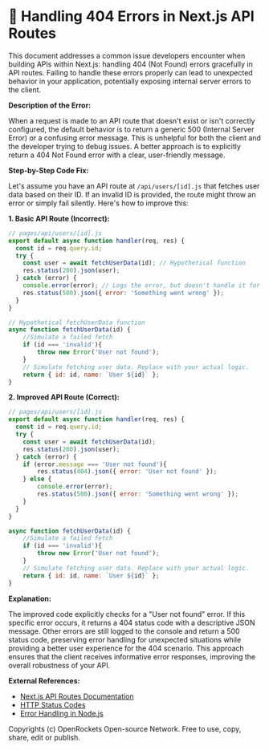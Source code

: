 # 🐞 Handling 404 Errors in Next.js API Routes


This document addresses a common issue developers encounter when building APIs within Next.js: handling 404 (Not Found) errors gracefully in API routes.  Failing to handle these errors properly can lead to unexpected behavior in your application, potentially exposing internal server errors to the client.

**Description of the Error:**

When a request is made to an API route that doesn't exist or isn't correctly configured, the default behavior is to return a generic 500 (Internal Server Error) or a confusing error message.  This is unhelpful for both the client and the developer trying to debug issues.  A better approach is to explicitly return a 404 Not Found error with a clear, user-friendly message.

**Step-by-Step Code Fix:**

Let's assume you have an API route at `/api/users/[id].js` that fetches user data based on their ID.  If an invalid ID is provided, the route might throw an error or simply fail silently. Here's how to improve this:

**1. Basic API Route (Incorrect):**

```javascript
// pages/api/users/[id].js
export default async function handler(req, res) {
  const id = req.query.id;
  try {
    const user = await fetchUserData(id); // Hypothetical function
    res.status(200).json(user);
  } catch (error) {
    console.error(error); // Logs the error, but doesn't handle it for the client
    res.status(500).json({ error: 'Something went wrong' });
  }
}

// Hypothetical fetchUserData function
async function fetchUserData(id) {
    //Simulate a failed fetch
    if (id === 'invalid'){
        throw new Error('User not found');
    }
    // Simulate fetching user data. Replace with your actual logic.
    return { id: id, name: `User ${id}` };
}
```

**2. Improved API Route (Correct):**

```javascript
// pages/api/users/[id].js
export default async function handler(req, res) {
  const id = req.query.id;
  try {
    const user = await fetchUserData(id);
    res.status(200).json(user);
  } catch (error) {
    if (error.message === 'User not found'){
        res.status(404).json({ error: 'User not found' });
    } else {
        console.error(error);
        res.status(500).json({ error: 'Something went wrong' });
    }
  }
}

async function fetchUserData(id) {
    //Simulate a failed fetch
    if (id === 'invalid'){
        throw new Error('User not found');
    }
    // Simulate fetching user data. Replace with your actual logic.
    return { id: id, name: `User ${id}` };
}
```


**Explanation:**

The improved code explicitly checks for a "User not found" error.  If this specific error occurs, it returns a 404 status code with a descriptive JSON message.  Other errors are still logged to the console and return a 500 status code, preserving error handling for unexpected situations while providing a better user experience for the 404 scenario.  This approach ensures that the client receives informative error responses, improving the overall robustness of your API.

**External References:**

* [Next.js API Routes Documentation](https://nextjs.org/docs/api-routes/introduction)
* [HTTP Status Codes](https://developer.mozilla.org/en-US/docs/Web/HTTP/Status)
* [Error Handling in Node.js](https://nodejs.org/api/errors.html)


Copyrights (c) OpenRockets Open-source Network. Free to use, copy, share, edit or publish.

